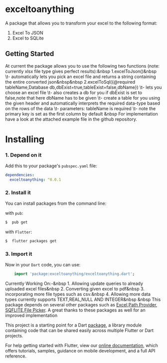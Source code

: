 # exceltoanything

A package that allows you to transform your excel to the following format:
1. Excel To JSON
2. Excel to SQLite

## Getting Started


At current the package allows you to use the following two functions (note: currently xlsx file type gives perfect results):&nbsp
1.excelToJson()&nbsp
    \t- automatically lets you pick an excel file and returns a string containing the entire converted json&nbsp&nbsp
2.excelToSql({@required tableName,Database db,dbExist=true,tableExist=false,dbName})
    \t- lets you choose an excel file
    \t- also creates a db for you if dbExist is set to false,note that here dbName has to be given
    \t- create a table for you using the given header and automatically interprets the required data-type based on the rows of the data
    \t- parameters: tableName is required
    \t- note the primary key is set as the first column by default
&nbsp
For implementation have a look at the attached example file in the github repository.       

# Installing

### 1. Depend on it
Add this to your package's `pubspec.yaml` file:

```yaml
dependencies:
  exceltoanything: ^0.0.1
```

### 2. Install it

You can install packages from the command line:

with `pub`:

```css
$  pub get
```

with `Flutter`:

```css
$  flutter packages get
```

### 3. Import it

Now in your `Dart` code, you can use: 

````dart
    import 'package:exceltoanything/exceltoanything.dart';
````


Currently Working On:-&nbsp
    1. Allowing update queries to already uploaded excel files&nbsp
    2. Converting given excel to pdf&nbsp
    3. incorporating more file types such as csv.&nbsp
    4. Allowing more data types currently supports TEXT,REAL,NULL AND INTEGER&nbsp
&nbsp
This package depends on several other packages such as [Excel](https://www.pub.dev/packages/excel),[Path Provider](https://pub.dev/packages/path_provider),
[SQFLITE](https://pub.dev/packages/sqflite),[File Picker](https://pub.dev/packages/file_picker). A great thanks to these packages as well for an improved implementation

This project is a starting point for a Dart
[package](https://flutter.dev/developing-packages/),
a library module containing code that can be shared easily across
multiple Flutter or Dart projects.

For help getting started with Flutter, view our 
[online documentation](https://flutter.dev/docs), which offers tutorials, 
samples, guidance on mobile development, and a full API reference.
